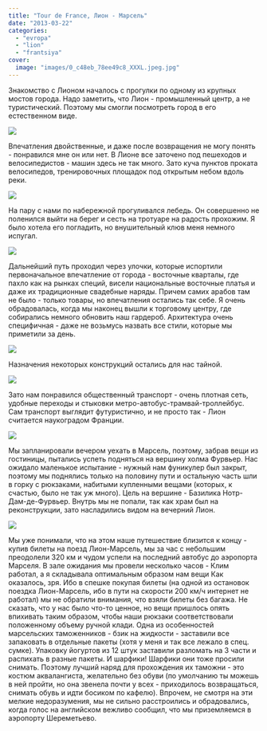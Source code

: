 ```yaml
---
title: "Tour de France, Лион - Марсель"
date: "2013-03-22"
categories: 
  - "evropa"
  - "lion"
  - "frantsiya"
cover:
  image: "images/0_c48eb_78ee49c8_XXXL.jpeg.jpg"
---
```


Знакомство с Лионом началось с прогулки по одному из крупных мостов города. Надо заметить, что Лион - промышленный центр, а не туристический. Поэтому мы смогли посмотреть город в его естественном виде.

<!--more-->

[![](images/0_c48ee_efc346f8_L.jpeg.jpg)](http://fotki.yandex.ru/users/klimentij511/view/805102/)

Впечатления двойственные, и даже после возвращения не могу понять - понравился мне он или нет. В Лионе все заточено под пешеходов и велосипедистов - машин здесь не так много. Зато куча пунктов проката велосипедов, тренировочных площадок под открытым небом вдоль реки.

[![](images/0_c48ec_87ab4ef9_L.jpeg.jpg)](http://fotki.yandex.ru/users/klimentij511/view/805100/)

На пару с нами по набережной прогуливался лебедь. Он совершенно не поленился выйти на берег и сесть на тротуаре на радость прохожим. Я было хотела его погладить, но внушительный клюв меня немного испугал.

[![](images/0_c48ed_bcbb19c2_L.jpeg.jpg)](http://fotki.yandex.ru/users/klimentij511/view/805101/)

Дальнейший путь проходил через улочки, которые испортили первоначальное впечатление от города - восточные кварталы, где пахло как на рынках специй, висели национальные восточные платья и даже их традиционные свадебные наряды. Причем самих арабов там не было - только товары, но впечатления остались так себе. Я очень обрадовалась, когда мы наконец вышли к торговому центру, где собирались немного обновить наш гардероб. Архитектура очень специфичная - даже не возьмусь назвать все стили, которые мы приметили за день.

[![](images/0_c48ef_6fbb7d3e_L.jpeg.jpg)](http://fotki.yandex.ru/users/klimentij511/view/805103/)

Назначения некоторых конструкций остались для нас тайной.

[![](images/0_c48f1_b5efceda_L.jpeg.jpg)](http://fotki.yandex.ru/users/klimentij511/view/805105/)

Зато нам понравился общественный транспорт - очень плотная сеть, удобные переходы и стыковки метро-автобус-трамвай-троллейбус. Сам транспорт выглядит футуристично, и не просто так - Лион считается наукоградом Франции.

[![](images/0_c48fa_5b29ea95_L.jpeg.jpg)](http://fotki.yandex.ru/users/klimentij511/view/805114/)

Мы запланировали вечером уехать в Марсель, поэтому, забрав вещи из гостиницы, пытались успеть подняться на вершину холма Фурвьер. Нас ожидало маленькое испытание - нужный нам фуникулер был закрыт, поэтому мы поднялись только на половину пути и остальную часть шли в горку с рюкзаками, набитыми купленными вещами (которых, к счастью, было не так уж много). Цель на вершине - Базилика Нотр-Дам-де-Фурвьер. Внутрь мы не попали, так как храм был на реконструкции, зато насладились видом на вечерний Лион.

[![](images/0_c48fb_40a4983d_L.jpeg.jpg)](http://fotki.yandex.ru/users/klimentij511/view/805115/)

Мы уже понимали, что на этом наше путешествие близится к концу - купив билеты на поезд Лион-Марсель, мы за час с небольшим преодолели 320 км и чудом успели на последний автобус до аэропорта Марселя. В зале ожидания мы провели несколько часов - Клим работал, а я складывала оптимальным образом нам вещи Как оказалось, зря. Ибо в спешке покупая билеты (на одной из остановок поездка Лион-Марсель, ибо в пути на скорости 200 км/ч интернет не работал) мы не обратили внимания, что взяли билеты без багажа. Не сказать, что у нас было что-то ценное, но вещи пришлось опять впихивать таким образом, чтобы наши рюкзаки соответствовали положенному объему ручной клади. Одна из особенностей марсельских таможенников - бзик на жидкости - заставили все запаковать в отдельные пакеты (хотя у меня и так все лежало в спец. сумке). Упаковку йогуртов из 12 штук заставили разломать на 3 части и распихать в разные пакеты. И шарфики! Шарфики они тоже просили снимать. Поэтому лучший наряд для прохождения их таможни - это костюм аквалангиста, желательно без обуви (по умолчанию ты можешь в ней пройти, но она звенела почти у всех - приходилось возвращаться, снимать обувь и идти босиком по кафелю). Впрочем, не смотря на эти мелкие недоразумения, мы не сильно расстроились и обрадовались, когда голос на английском вежливо сообщил, что мы приземляемся в аэропорту Шереметьево.
